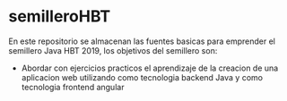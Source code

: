 # semilleroHBT
En este repositorio se almacenan las fuentes basicas para emprender el semillero Java HBT 2019, los objetivos del semillero son:

- Abordar con ejercicios practicos el aprendizaje de la creacion de una aplicacion web utilizando como tecnologia backend Java y como tecnologia frontend angular





